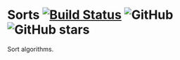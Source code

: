 # Sorts  [![Build Status](https://travis-ci.org/MOHJ0558/Sorts.svg?branch=master)](https://travis-ci.org/MOHJ0558/Sorts) ![GitHub](https://img.shields.io/github/license/mohj0558/sorts.svg?color=brightgreen) ![GitHub stars](https://img.shields.io/github/stars/mohj0558/sorts.svg?style=social)
Sort algorithms.
